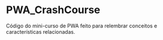 # PWA_CrashCourse
Código do mini-curso de PWA feito para relembrar conceitos e características relacionadas.
